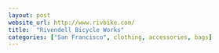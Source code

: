 ```yaml
---
layout: post
website_url: http://www.rivbike.com/
title:  "Rivendell Bicycle Works"
categories: ["San Francisco", clothing, accessories, bags]
---
```

